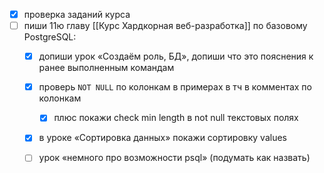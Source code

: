 - [x] проверка заданий курса
- [ ] пиши 11ю главу [[Курс Хардкорная веб-разработка]] по базовому PostgreSQL:
	- [x] допиши урок «Создаём роль, БД», допиши что это пояснения к ранее выполненным командам
	- [x] проверь `NOT NULL` по колонкам в примерах в тч в комментах по колонкам
		- [x] плюс покажи check min length в not null текстовых полях
	- [x] в уроке «Сортировка данных» покажи сортировку values
	- [ ] урок «немного про возможности psql» (подумать как назвать)

